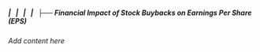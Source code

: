 ##### |   |   |   |   ├── Financial Impact of Stock Buybacks on Earnings Per Share (EPS)

*Add content here*